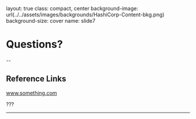 layout: true
class: compact, center
background-image: url(../../assets/images/backgrounds/HashiCorp-Content-bkg.png)
background-size: cover
name: slide7

# Questions?

--

## Reference Links

www.something.com

???

---
